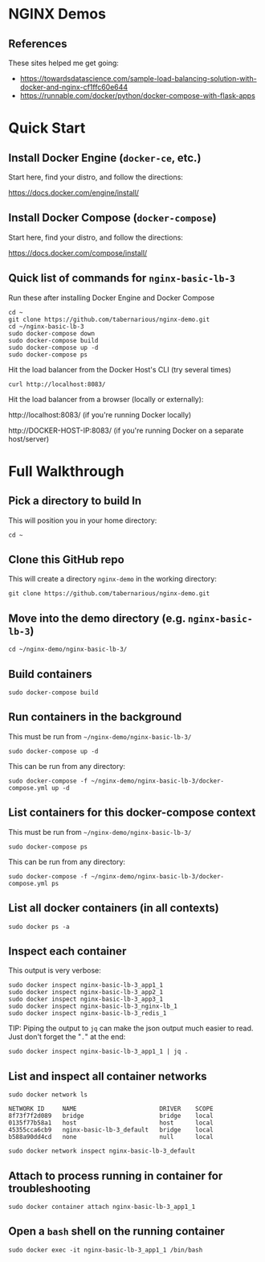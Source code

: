 # NGINX Demos

## References
These sites helped me get going:
* https://towardsdatascience.com/sample-load-balancing-solution-with-docker-and-nginx-cf1ffc60e644
* https://runnable.com/docker/python/docker-compose-with-flask-apps

# Quick Start

## Install Docker Engine (`docker-ce`, etc.)

Start here, find your distro, and follow the directions:

https://docs.docker.com/engine/install/

## Install Docker Compose (`docker-compose`)

Start here, find your distro, and follow the directions:

https://docs.docker.com/compose/install/

## Quick list of commands for `nginx-basic-lb-3`
Run these after installing Docker Engine and Docker Compose
```
cd ~
git clone https://github.com/tabernarious/nginx-demo.git
cd ~/nginx-basic-lb-3
sudo docker-compose down
sudo docker-compose build
sudo docker-compose up -d
sudo docker-compose ps
```

Hit the load balancer from the Docker Host's CLI (try several times)
```
curl http://localhost:8083/
```

Hit the load balancer from a browser (locally or externally):

http://localhost:8083/ (if you're running Docker locally)

http://DOCKER-HOST-IP:8083/ (if you're running Docker on a separate host/server)

# Full Walkthrough

## Pick a directory to build In
This will position you in your home directory:
```
cd ~
```

## Clone this GitHub repo
This will create a directory `nginx-demo` in the working directory:
```
git clone https://github.com/tabernarious/nginx-demo.git
```

## Move into the demo directory (e.g. `nginx-basic-lb-3`)
```
cd ~/nginx-demo/nginx-basic-lb-3/
```

## Build containers
```
sudo docker-compose build
```

## Run containers in the background
This must be run from `~/nginx-demo/nginx-basic-lb-3/`
```
sudo docker-compose up -d
```

This can be run from any directory:
```
sudo docker-compose -f ~/nginx-demo/nginx-basic-lb-3/docker-compose.yml up -d
```

## List containers for this docker-compose context
This must be run from `~/nginx-demo/nginx-basic-lb-3/`
```
sudo docker-compose ps
```

This can be run from any directory:
```
sudo docker-compose -f ~/nginx-demo/nginx-basic-lb-3/docker-compose.yml ps
```

## List all docker containers (in all contexts)
```
sudo docker ps -a
```

## Inspect each container
This output is very verbose:
```
sudo docker inspect nginx-basic-lb-3_app1_1
sudo docker inspect nginx-basic-lb-3_app2_1
sudo docker inspect nginx-basic-lb-3_app3_1
sudo docker inspect nginx-basic-lb-3_nginx-lb_1
sudo docker inspect nginx-basic-lb-3_redis_1
```

TIP: Piping the output to `jq` can make the json output much easier to read. Just don't forget the "`.`" at the end:
```
sudo docker inspect nginx-basic-lb-3_app1_1 | jq .
```

## List and inspect all container networks
```
sudo docker network ls
```
```
NETWORK ID     NAME                       DRIVER    SCOPE
8f73f7f2d089   bridge                     bridge    local
0135f77b58a1   host                       host      local
45355cca6cb9   nginx-basic-lb-3_default   bridge    local
b588a90dd4cd   none                       null      local
```
```
sudo docker network inspect nginx-basic-lb-3_default
```

## Attach to process running in container for troubleshooting
```
sudo docker container attach nginx-basic-lb-3_app1_1
```

## Open a `bash` shell on the running container
```
sudo docker exec -it nginx-basic-lb-3_app1_1 /bin/bash
```
